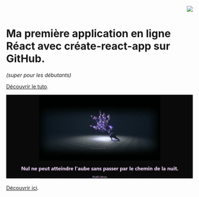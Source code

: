 <p align="right"><a href="https://github.com/franckdun/Visualfolio/blob/main/README.md"> <img src="https://img.shields.io/badge/Go%20to-visualfolio-blueviolet"> </a></p>

# Ma première application en ligne Réact avec créate-react-app sur GitHub. 
*(super pour les débutants)*

[Découvrir le tuto](https://youtu.be/ziPzOp6j0Oo).

[![img_contact](./img/readme.PNG)](https://franckdun.github.io/react-deploy-001/)

[Découvrir ici](https://franckdun.github.io/react-deploy-001/).

